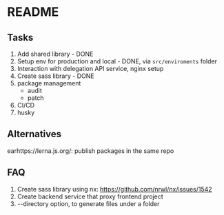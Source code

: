 # README

## Tasks

1. Add shared library - DONE
2. Setup env for production and local - DONE, via `src/enviroments` folder
3. Interaction with delegation API service, nginx setup
4. Create sass library - DONE
5. package management
   - audit
   - patch
6. CI/CD
7. husky

## Alternatives

earhttps://lerna.js.org/: publish packages in the same repo

## FAQ

1. Create sass library using nx: https://github.com/nrwl/nx/issues/1542
2. Create backend service that proxy frontend project
3. --directory option, to generate files under a folder
